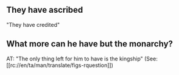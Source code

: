 ## They have ascribed ##

"They have credited"

## What more can he have but the monarchy? ##

AT: "The only thing left for him to have is the kingship" (See: [[rc://en/ta/man/translate/figs-rquestion]])